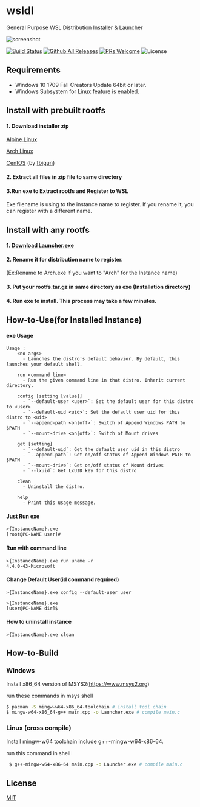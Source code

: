 # wsldl
General Purpose WSL Distribution Installer & Launcher


![screenshot](https://raw.githubusercontent.com/wiki/yuk7/wsldl/img/Arch_Alpine_Ubuntu.png)

[![Build Status](https://img.shields.io/travis/yuk7/wsldl.svg?branch=master&style=flat-square)](https://travis-ci.org/yuk7/wsldl)
[![Github All Releases](https://img.shields.io/github/downloads/yuk7/wsldl/total.svg?style=flat-square)](https://github.com/yuk7/wsldl/releases/latest)
[![PRs Welcome](https://img.shields.io/badge/PRs-welcome-brightgreen.svg?style=flat-square)](http://makeapullrequest.com)
![License](https://img.shields.io/github/license/yuk7/wsldl.svg?style=flat-square)



## Requirements
* Windows 10 1709 Fall Creators Update 64bit or later.
* Windows Subsystem for Linux feature is enabled.

## Install with prebuilt rootfs
#### 1. Download installer zip
[Alpine Linux](https://github.com/yuk7/AlpineWSL)

[Arch Linux](https://github.com/yuk7/ArchWSL)

[CentOS](https://github.com/fbigun/WSL-Distro-Rootfs) (by [fbigun](https://github.com/fbigun))

#### 2. Extract all files in zip file to same directory

#### 3.Run exe to Extract rootfs and Register to WSL
Exe filename is using to the instance name to register.
If you rename it, you can register with a different name.


## Install with any rootfs
#### 1. [Download Launcher.exe](https://github.com/yuk7/wsldl/releases/latest)
#### 2. Rename it for distribution name to register.
(Ex:Rename to Arch.exe if you want to "Arch" for the Instance name)
#### 3. Put your rootfs.tar.gz in same directory as exe (Installation directory)
#### 4. Run exe to install. This process may take a few minutes.


## How-to-Use(for Installed Instance)
#### exe Usage
```dos
Usage :
    <no args>
      - Launches the distro's default behavior. By default, this launches your default shell.

    run <command line>
      - Run the given command line in that distro. Inherit current directory.

    config [setting [value]]
      - `--default-user <user>`: Set the default user for this distro to <user>
      - `--default-uid <uid>`: Set the default user uid for this distro to <uid>
      - `--append-path <on|off>`: Switch of Append Windows PATH to $PATH
      - `--mount-drive <on|off>`: Switch of Mount drives

    get [setting]
      - `--default-uid`: Get the default user uid in this distro
      - `--append-path`: Get on/off status of Append Windows PATH to $PATH
      - `--mount-drive`: Get on/off status of Mount drives
      - `--lxuid`: Get LxUID key for this distro

    clean
      - Uninstall the distro.

    help
      - Print this usage message.
```


#### Just Run exe
```dos
>{InstanceName}.exe
[root@PC-NAME user]#
```

#### Run with command line
```dos
>{InstanceName}.exe run uname -r
4.4.0-43-Microsoft

```

#### Change Default User(id command required)
```dos
>{InstanceName}.exe config --default-user user

>{InstanceName}.exe
[user@PC-NAME dir]$
```

#### How to uninstall instance
```dos
>{InstanceName}.exe clean

```

## How-to-Build
### Windows
Install x86_64 version of MSYS2(https://www.msys2.org)

run these commands in msys shell
```bash
$ pacman -S mingw-w64-x86_64-toolchain # install tool chain
$ mingw-w64-x86_64-g++ main.cpp -o Launcher.exe # compile main.c
```

### Linux (cross compile)
Install mingw-w64 toolchain include g++-mingw-w64-x86-64.

run this command in shell
```bash
 $ g++-mingw-w64-x86-64 main.cpp -o Launcher.exe # compile main.c
```
## License
[MIT](https://github.com/yuk7/wsldl/blob/master/LICENSES.md)
